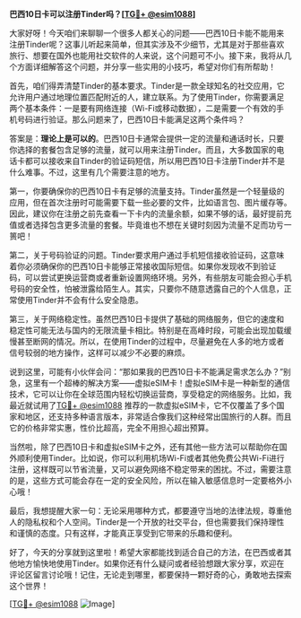 **巴西10日卡可以注册Tinder吗？[[TG💪+ @esim1088](https://t.me/s/esim1088)]**

大家好呀！今天咱们来聊聊一个很多人都关心的问题——巴西10日卡能不能用来注册Tinder呢？这事儿听起来简单，但其实涉及不少细节，尤其是对于那些喜欢旅行、想要在国外也能用社交软件的人来说，这个问题可不小。接下来，我将从几个方面详细解答这个问题，并分享一些实用的小技巧，希望对你们有所帮助！

首先，咱们得弄清楚Tinder的基本要求。Tinder是一款全球知名的社交应用，它允许用户通过地理位置匹配附近的人，建立联系。为了使用Tinder，你需要满足两个基本条件：一是要有网络连接（Wi-Fi或移动数据），二是需要一个有效的手机号码进行验证。那么问题来了，巴西10日卡能满足这两个条件吗？

答案是：**理论上是可以的**。巴西10日卡通常会提供一定的流量和通话时长，只要你选择的套餐包含足够的流量，就可以用来注册Tinder。而且，大多数国家的电话卡都可以接收来自Tinder的验证码短信，所以用巴西10日卡注册Tinder并不是什么难事。不过，这里有几个需要注意的地方。

第一，你要确保你的巴西10日卡有足够的流量支持。Tinder虽然是一个轻量级的应用，但在首次注册时可能需要下载一些必要的文件，比如语言包、图片缓存等。因此，建议你在注册之前先查看一下卡内的流量余额，如果不够的话，最好提前充值或者选择包含更多流量的套餐。毕竟谁也不想在关键时刻因为流量不足而功亏一篑吧！

第二，关于号码验证的问题。Tinder要求用户通过手机短信接收验证码，这意味着你必须确保你的巴西10日卡能够正常接收国际短信。如果你发现收不到验证码，可以尝试更换运营商或者重新设置网络环境。另外，有些朋友可能会担心手机号码的安全性，怕被泄露给陌生人。其实，只要你不随意透露自己的个人信息，正常使用Tinder并不会有什么安全隐患。

第三，关于网络稳定性。虽然巴西10日卡提供了基础的网络服务，但它的速度和稳定性可能无法与国内的无限流量卡相比。特别是在高峰时段，可能会出现加载缓慢甚至断网的情况。所以，在使用Tinder的过程中，尽量避免在人多的地方或者信号较弱的地方操作，这样可以减少不必要的麻烦。

说到这里，可能有小伙伴会问：“那如果我的巴西10日卡不能满足需求怎么办？”别急，这里有一个超棒的解决方案——虚拟eSIM卡！虚拟eSIM卡是一种新型的通信技术，它可以让你在全球范围内轻松切换运营商，享受稳定的网络服务。比如，我最近就试用了[TG💪+ @esim1088](https://t.me/s/esim1088) 推荐的一款虚拟eSIM卡，它不仅覆盖了多个国家和地区，还支持多种语言版本，非常适合像我们这种经常出国旅行的人群。而且它的价格非常实惠，性价比超高，完全不用担心超出预算。

当然啦，除了巴西10日卡和虚拟eSIM卡之外，还有其他一些方法可以帮助你在国外顺利使用Tinder。比如说，你可以利用机场Wi-Fi或者其他免费公共Wi-Fi进行注册，这样既可以节省流量，又可以避免网络不稳定带来的困扰。不过，需要注意的是，这些方式可能会存在一定的安全风险，所以在输入敏感信息时一定要格外小心哦！

最后，我想提醒大家一句：无论采用哪种方式，都要遵守当地的法律法规，尊重他人的隐私权和个人空间。Tinder是一个开放的社交平台，但也需要我们保持理性和谨慎的态度。只有这样，才能真正享受到它带来的乐趣和便利。

好了，今天的分享就到这里啦！希望大家都能找到适合自己的方法，在巴西或者其他地方愉快地使用Tinder。如果你还有什么疑问或者经验想跟大家分享，欢迎在评论区留言讨论哦！记住，无论走到哪里，都要保持一颗好奇的心，勇敢地去探索这个世界！

[[TG💪+ @esim1088](https://t.me/s/esim1088) ![Image](https://i.postimg.cc/4NQfJmqS/Snipaste-2025-05-13-00-14-12.png)]